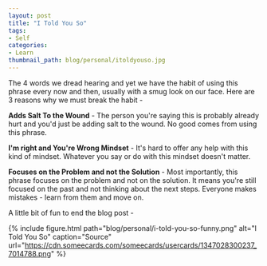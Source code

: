 ```yaml
---
layout: post
title: "I Told You So"
tags:
- Self
categories:
- Learn
thumbnail_path: blog/personal/itoldyouso.jpg
---
```


The 4 words we dread hearing and yet we have the habit of using this phrase every now and then, usually with a smug look on our face. Here are 3 reasons why we must break the habit - 

**Adds Salt To the Wound** - The person you're saying this is probably already hurt and you'd just be adding salt to the wound. No good comes from using this phrase.

**I'm right and You're Wrong Mindset** - It's hard to offer any help with this kind of mindset. Whatever you say or do with this mindset doesn't matter.

**Focuses on the Problem and not the Solution** - Most importantly, this phrase focuses on the problem and not on the solution. It means you're still focused on the past and not thinking about the next steps. Everyone makes mistakes - learn from them and move on. 

A little bit of fun to end the blog post - 

{% include figure.html path="blog/personal/i-told-you-so-funny.png" alt="I Told You So" caption="Source" url="https://cdn.someecards.com/someecards/usercards/1347028300237_7014788.png" %}